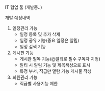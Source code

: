 IT 협업 툴 (개발중..)

개발 예정내역
1. 일정관리 기능
   - 일정 등록 및 추가 삭제
   - 일정 공유 기능(중요 일정은 알림)
   - 일정 검색 기능
2. 게시판 기능
    - 게시판 필독 기능(@알티로 필수 구독자 지정)
    - 알티 시 알림 기능 및 제목색상으로 표시
    - 특정 부서, 직급만 열람 가능 게시물 작성
3. 회원관리 기능
    - 직급별 사용기능 제한 
